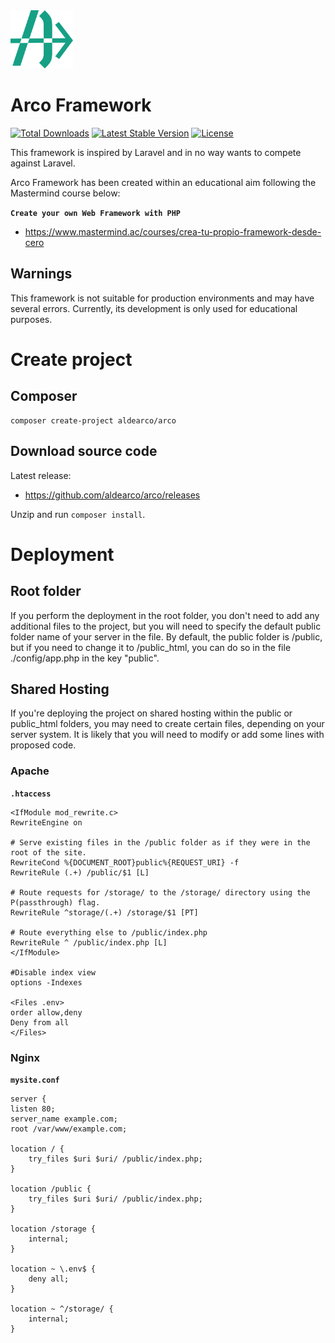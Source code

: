 <img src="https://raw.githubusercontent.com/aldearco/arco/main/public/assets/img/arco-logo-color.svg" width="100" alt="Arco Framework Icon">

# Arco Framework
<a href="https://packagist.org/packages/aldearco/arco-framework"><img src="https://img.shields.io/packagist/dt/aldearco/arco-framework" alt="Total Downloads"></a>
<a href="https://packagist.org/packages/aldearco/arco-framework"><img src="https://img.shields.io/packagist/v/aldearco/arco-framework" alt="Latest Stable Version"></a>
<a href="https://packagist.org/packages/aldearco/arco-framework"><img src="https://img.shields.io/packagist/l/aldearco/arco-framework" alt="License"></a>

This framework is inspired by Laravel and in no way wants to compete against Laravel.

Arco Framework has been created within an educational aim following the Mastermind course below:

**`Create your own Web Framework with PHP`**
- https://www.mastermind.ac/courses/crea-tu-propio-framework-desde-cero

## Warnings

This framework is not suitable for production environments and may have several errors. Currently, its development is only used for educational purposes.

# Create project

## Composer
    composer create-project aldearco/arco

## Download source code
Latest release:
- https://github.com/aldearco/arco/releases

Unzip and run `composer install`.

# Deployment
## Root folder
If you perform the deployment in the root folder, you don't need to add any additional files to the project, but you will need to specify the default public folder name of your server in the file. By default, the public folder is /public, but if you need to change it to /public_html, you can do so in the file ./config/app.php in the key "public".

## Shared Hosting
If you're deploying the project on shared hosting within the public or public_html folders, you may need to create certain files, depending on your server system. It is likely that you will need to modify or add some lines with proposed code.

### Apache
**`.htaccess`**

    <IfModule mod_rewrite.c>
    RewriteEngine on

    # Serve existing files in the /public folder as if they were in the root of the site.
    RewriteCond %{DOCUMENT_ROOT}public%{REQUEST_URI} -f
    RewriteRule (.+) /public/$1 [L]

    # Route requests for /storage/ to the /storage/ directory using the P(passthrough) flag.
    RewriteRule ^storage/(.+) /storage/$1 [PT]

    # Route everything else to /public/index.php
    RewriteRule ^ /public/index.php [L]
    </IfModule>

    #Disable index view
    options -Indexes

    <Files .env>
    order allow,deny
    Deny from all
    </Files>

### Nginx
**`mysite.conf`**

    server {
    listen 80;
    server_name example.com;
    root /var/www/example.com;

    location / {
        try_files $uri $uri/ /public/index.php;
    }

    location /public {
        try_files $uri $uri/ /public/index.php;
    }

    location /storage {
        internal;
    }

    location ~ \.env$ {
        deny all;
    }

    location ~ ^/storage/ {
        internal;
    }
